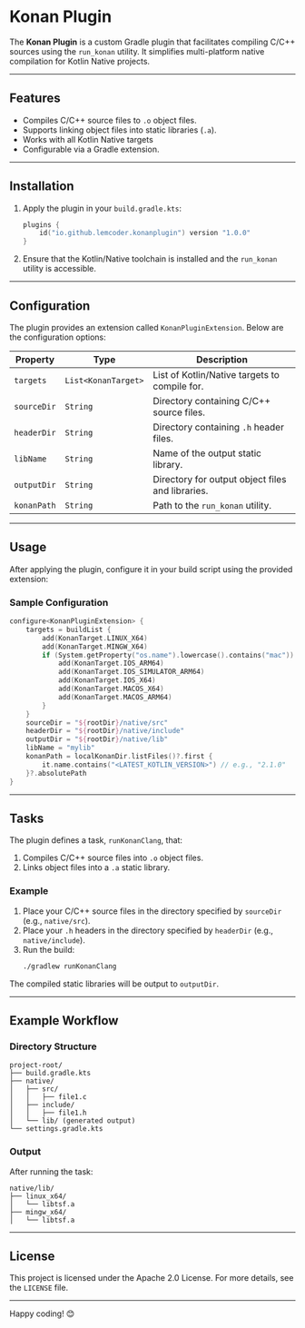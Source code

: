# Konan Plugin

The **Konan Plugin** is a custom Gradle plugin that facilitates compiling C/C++ sources using the `run_konan` utility. It simplifies multi-platform native compilation for Kotlin Native projects.

---

## Features
- Compiles C/C++ source files to `.o` object files.
- Supports linking object files into static libraries (`.a`).
- Works with all Kotlin Native targets 
- Configurable via a Gradle extension.

---

## Installation
1. Apply the plugin in your `build.gradle.kts`:
   ```kotlin
   plugins {
       id("io.github.lemcoder.konanplugin") version "1.0.0"
   }
   ```

2. Ensure that the Kotlin/Native toolchain is installed and the `run_konan` utility is accessible.

---

## Configuration
The plugin provides an extension called `KonanPluginExtension`. Below are the configuration options:

| Property      | Type                | Description                                 |
|---------------|---------------------|---------------------------------------------|
| `targets`     | `List<KonanTarget>` | List of Kotlin/Native targets to compile for. |
| `sourceDir`   | `String`            | Directory containing C/C++ source files.    |
| `headerDir`   | `String`            | Directory containing `.h` header files.     |
| `libName`     | `String`            | Name of the output static library.          |
| `outputDir`   | `String`            | Directory for output object files and libraries. |
| `konanPath`   | `String`            | Path to the `run_konan` utility.            |

---

## Usage
After applying the plugin, configure it in your build script using the provided extension:

### Sample Configuration
```kotlin
configure<KonanPluginExtension> {
    targets = buildList {
        add(KonanTarget.LINUX_X64)
        add(KonanTarget.MINGW_X64)
        if (System.getProperty("os.name").lowercase().contains("mac")) {
            add(KonanTarget.IOS_ARM64)
            add(KonanTarget.IOS_SIMULATOR_ARM64)
            add(KonanTarget.IOS_X64)
            add(KonanTarget.MACOS_X64)
            add(KonanTarget.MACOS_ARM64)
        }
    }
    sourceDir = "${rootDir}/native/src"
    headerDir = "${rootDir}/native/include"
    outputDir = "${rootDir}/native/lib"
    libName = "mylib"
    konanPath = localKonanDir.listFiles()?.first {
        it.name.contains("<LATEST_KOTLIN_VERSION>") // e.g., "2.1.0"
    }?.absolutePath
}
```

---

## Tasks
The plugin defines a task, `runKonanClang`, that:
1. Compiles C/C++ source files into `.o` object files.
2. Links object files into a `.a` static library.

### Example
1. Place your C/C++ source files in the directory specified by `sourceDir` (e.g., `native/src`).
2. Place your `.h` headers in the directory specified by `headerDir` (e.g., `native/include`).
3. Run the build:
   ```bash
   ./gradlew runKonanClang
   ```

The compiled static libraries will be output to `outputDir`.

---

## Example Workflow
### Directory Structure
```plaintext
project-root/
├── build.gradle.kts
├── native/
│   ├── src/
│   │   ├── file1.c
│   ├── include/
│   │   ├── file1.h
│   └── lib/ (generated output)
└── settings.gradle.kts
```

### Output
After running the task:
```plaintext
native/lib/
├── linux_x64/
│   └── libtsf.a
├── mingw_x64/
│   └── libtsf.a
```

---

## License
This project is licensed under the Apache 2.0 License. For more details, see the `LICENSE` file.

--- 

Happy coding! 😊